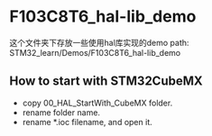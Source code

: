 # F103C8T6_hal-lib_demo

这个文件夹下存放一些使用hal库实现的demo
path: STM32_learn/Demos/F103C8T6_hal-lib_demo

## How to start with STM32CubeMX

- copy 00_HAL_StartWith_CubeMX folder.
- rename folder name.
- rename *.ioc filename, and open it.


